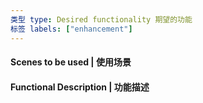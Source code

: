 ```yaml
---
类型 type: Desired functionality 期望的功能
标签 labels: ["enhancement"]
---
```


<!-- 请在您提交期望的功能之前，回答以下这些问题。 | Please answer these questions before you submit the desired feature. -->

#### Scenes to be used | 使用场景

#### Functional Description | 功能描述
